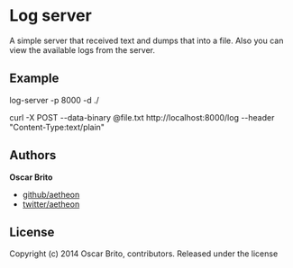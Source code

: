 
# Log server

A simple server that received text and dumps that into a file. Also you can view the available
logs from the server.

## Example

log-server -p 8000 -d ./

curl -X POST --data-binary @file.txt http://localhost:8000/log --header "Content-Type:text/plain"


## Authors

**Oscar Brito**

+ [github/aetheon](https://github.com/aetheon)
+ [twitter/aetheon](http://twitter.com/aetheon)

## License
Copyright (c) 2014 Oscar Brito, contributors.
Released under the  license
